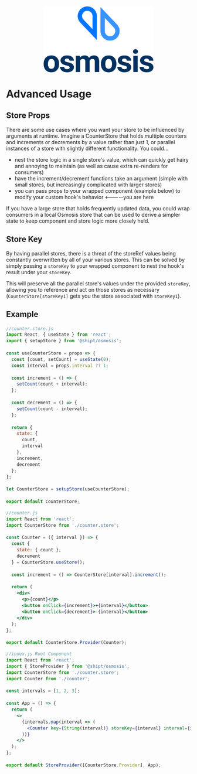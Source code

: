 <p align="center">
<img width="300" src="https://github.com/shipt/osmosis/blob/master/logo.png" />
</p>

# Advanced Usage

## Store Props

There are some use cases where you want your store to be influenced by arguments at runtime. Imagine a CounterStore that holds multiple counters and increments or decrements by a value rather than just 1, or parallel instances of a store with slightly different functionality. You could...

- nest the store logic in a single store's value, which can quickly get hairy and annoying to maintain (as well as cause extra re-renders for consumers)
- have the increment/decrement functions take an argument (simple with small stores, but increasingly complicated with larger stores)
- you can pass props to your wrapped component (example below) to modify your custom hook's behavior <-----you are here

If you have a large store that holds frequently updated data, you could wrap consumers in a local Osmosis store that can be used to derive a simpler state to keep component and store logic more closely held.

## Store Key

By having parallel stores, there is a threat of the storeRef values being constantly overwritten by all of your various stores. This can be solved by simply passing a `storeKey` to your wrapped component to nest the hook's result under your `storeKey`.

This will preserve all the parallel store's values under the provided `storeKey`, allowing you to reference and act on those stores as necessary (`CounterStore[storeKey1]` gets you the store associated with `storeKey1`).

## Example

```js
//counter.store.js
import React, { useState } from 'react';
import { setupStore } from '@shipt/osmosis';

const useCounterStore = props => {
  const [count, setCount] = useState(0);
  const interval = props.interval ?? 1;

  const increment = () => {
    setCount(count + interval);
  };

  const decrement = () => {
    setCount(count - interval);
  };

  return {
    state: {
      count,
      interval
    },
    increment,
    decrement
  };
};

let CounterStore = setupStore(useCounterStore);

export default CounterStore;
```

```jsx
//counter.js
import React from 'react';
import CounterStore from './counter.store';

const Counter = ({ interval }) => {
  const {
    state: { count },
    decrement
  } = CounterStore.useStore();

  const increment = () => CounterStore[interval].increment();

  return (
    <div>
      <p>{count}</p>
      <button onClick={increment}>+{interval}</button>
      <button onClick={decrement}>-{interval}</button>
    </div>
  );
};

export default CounterStore.Provider(Counter);
```

```jsx
//index.js Root Component
import React from 'react';
import { StoreProvider } from '@shipt/osmosis';
import CounterStore from './counter.store';
import Counter from './counter';

const intervals = [1, 2, 3];

const App = () => {
  return (
    <>
      {intervals.map(interval => (
        <Counter key={String(interval)} storeKey={interval} interval={interval} />
      ))}
    </>
  );
};

export default StoreProvider([CounterStore.Provider], App);
```
